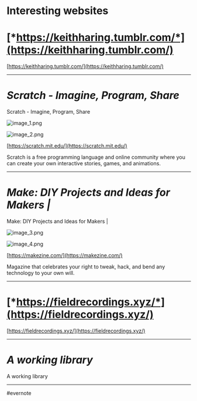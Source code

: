 # Interesting websites

# [*https://keithharing.tumblr.com/*](https://keithharing.tumblr.com/)

[https://keithharing.tumblr.com/](https://keithharing.tumblr.com/)

---

# *Scratch - Imagine, Program, Share*

Scratch - Imagine, Program, Share

![image_1.png](https://res.craft.do/user/full/63534923-d6b9-bddc-93d1-c854ccf112a8/doc/BA868E91-096A-4B2B-9339-68E84E4EC218/D94F7217-2B8C-4209-ABA0-326D604FC0AE_2/image_1.png)

![image_2.png](https://res.craft.do/user/full/63534923-d6b9-bddc-93d1-c854ccf112a8/doc/BA868E91-096A-4B2B-9339-68E84E4EC218/F4198D3B-7DD5-4625-9336-910C4087354E_2/image_2.png)

[https://scratch.mit.edu/](https://scratch.mit.edu/)

Scratch is a free programming language and online community where you can create your own interactive stories, games, and animations.

---

# *Make: DIY Projects and Ideas for Makers |*

Make: DIY Projects and Ideas for Makers |

![image_3.png](https://res.craft.do/user/full/63534923-d6b9-bddc-93d1-c854ccf112a8/doc/BA868E91-096A-4B2B-9339-68E84E4EC218/F5CBBC97-6F54-46C0-9F06-5F49F6CACA6F_2/image_3.png)

![image_4.png](https://res.craft.do/user/full/63534923-d6b9-bddc-93d1-c854ccf112a8/doc/BA868E91-096A-4B2B-9339-68E84E4EC218/6215D711-9562-4D00-850F-CB5CC8C6E8EE_2/image_4.png)

[https://makezine.com/](https://makezine.com/)

Magazine that celebrates your right to tweak, hack, and bend any technology to your own will.

---

# [*https://fieldrecordings.xyz/*](https://fieldrecordings.xyz/)

[https://fieldrecordings.xyz/](https://fieldrecordings.xyz/)

---

# *A working library*

A working library

---

\#evernote

